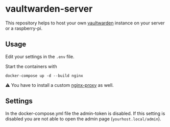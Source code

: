 # vaultwarden-server

This repository helps to host your own [vaultwarden](https://github.com/dani-garcia/vaultwarden) instance on your server or a raspberry-pi.

## Usage

Edit your settings in the `.env` file.

Start the containers with

```shell
docker-compose up -d --build nginx
```

:warning: You have to install a custom [nginx-proxy](https://github.com/erkenes/nginx-proxy) as well. 

## Settings

In the docker-compose.yml file the admin-token is disabled. If this setting is disabled you are not able to open the admin page (`yourhost.local/admin`).